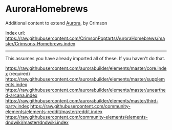 # AuroraHomebrews
Additional content to extend [Aurora](https://aurorabuilder.com/), by Crimson

Index url: https://raw.githubusercontent.com/CrimsonPoptarts/AuroraHomebrews/master/Crimsons-Homebrews.index

---

This assumes you have already imported all of these. If you haven't do that.

https://raw.githubusercontent.com/aurorabuilder/elements/master/core.index (required)
https://raw.githubusercontent.com/aurorabuilder/elements/master/supplements.index
https://raw.githubusercontent.com/aurorabuilder/elements/master/unearthed-arcana.index
https://raw.githubusercontent.com/aurorabuilder/elements/master/third-party.index
https://raw.githubusercontent.com/community-elements/elements-reddit/master/reddit.index
https://raw.githubusercontent.com/community-elements/elements-dndwiki/master/dndwiki.index
